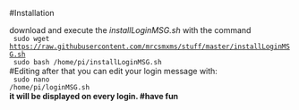 #Installation

download and execute the <i>installLoginMSG.sh</i> with the command
<br>
<code>
sudo wget https://raw.githubusercontent.com/mrcsmxms/stuff/master/installLoginMSG.sh</code><br>
<code>
sudo bash /home/pi/installLoginMSG.sh
</code>
<br>
#Editing
after that you can edit your login message with:<br>
<code>
sudo nano /home/pi/loginMSG.sh
</code>
<br>
<b>
it will be displayed on every login. 
#have fun
</b>
